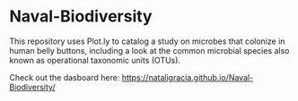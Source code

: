 # Naval-Biodiversity
This repository uses Plot.ly to catalog a study on microbes that colonize in human belly buttons, including a look at the common microbial species also known as operational taxonomic units (OTUs).

Check out the dasboard here: https://nataligracia.github.io/Naval-Biodiversity/